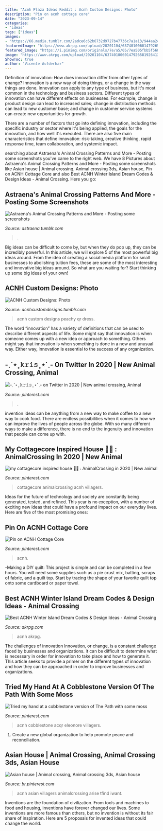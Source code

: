 ```yaml
---
title: "Acnh Plaza Ideas Reddit : Acnh Custom Designs: Photo"
description: "Pin on acnh cottage core"
date: "2023-09-14"
categories:
- "ideas"
tags: ["ideas"]
images:
- "https://66.media.tumblr.com/2adce6c62b6732d9727b47736c7a1a13/944aa2c9bb047937-09/s640x960/19a76cfe62f3ca468c2c734e0affa04bbb4aa580.jpg"
featuredImage: "https://www.akrpg.com/upload/20201104/6374010060147926581926413.jpeg"
featured_image: "https://i.pinimg.com/originals/7e/a5/05/7ea505fbb5f5682973b2d2256e19ff31.jpg"
image: "https://www.akrpg.com/upload/20201104/6374010060147926581926413.jpeg"
ShowToc: true
author: "Vicente Aufderhar"
---
```



Definition of innovation: How does innovation differ from other types of change?
Innovation is a new way of doing things, or a change in the way things are done. Innovation can apply to any type of business, but it's most common in the technology and business sectors.
Different types of innovation can have different effects on businesses. For example, change in product design can lead to increased sales; change in distribution methods can lead to new customer base; and change in customer service systems can create new opportunities for growth.

There are a number of factors that go into defining innovation, including the specific industry or sector where it's being applied, the goals for the innovation, and how well it's executed. There are also five main characteristics that define innovation: risk-taking, creative thinking, rapid response time, team collaboration, and systemic impact.

	

		
searching about Astraena&#039;s Animal Crossing Patterns and More - Posting some screenshots you've came to the right web. We have 8 Pictures about Astraena&#039;s Animal Crossing Patterns and More - Posting some screenshots like Asian house | Animal crossing, Animal crossing 3ds, Asian house, Pin on ACNH Cottage Core and also Best ACNH Winter Island Dream Codes &amp; Design Ideas - Animal Crossing. Here you go:
		
    
## Astraena&#039;s Animal Crossing Patterns And More - Posting Some Screenshots

<img loading=lazy src="https://64.media.tumblr.com/1e76af0570e89e487cd8f5abd7b867c7/33303f7096271792-97/s640x960/58b027d6a53fc0917a8a74eb5e01ca1e046b4148.jpg" onerror="this.onerror=null;this.src='https://tse4.mm.bing.net/th?id=OIP.7yZ13woek0lsS6iLzztSzgHaEK&amp;pid=15.1';" alt="Astraena&#039;s Animal Crossing Patterns and More - Posting some screenshots">

_Source: astraena.tumblr.com_

>. 

	

Big ideas can be difficult to come by, but when they do pop up, they can be incredibly powerful. In this article, we will explore 5 of the most powerful big ideas around. From the idea of creating a social media platform for small businesses to abolishing tuition fees, these are some of the most interesting and innovative big ideas around. So what are you waiting for? Start thinking up some big ideas of your own!

    
## ACNH Custom Designs: Photo

<img loading=lazy src="https://66.media.tumblr.com/2adce6c62b6732d9727b47736c7a1a13/944aa2c9bb047937-09/s640x960/19a76cfe62f3ca468c2c734e0affa04bbb4aa580.jpg" onerror="this.onerror=null;this.src='https://tse3.mm.bing.net/th?id=OIP.THg_Z5mPkOmhyjt6Sl1OSAHaEK&amp;pid=15.1';" alt="ACNH Custom Designs: Photo">

_Source: acnhcustomdesigns.tumblr.com_

>acnh custom designs peachy qr dress. 

	

The word “innovation” has a variety of definitions that can be used to describe different aspects of life. Some might say that innovation is when someone comes up with a new idea or approach to something. Others might say that innovation is when something is done in a new and unusual way. Either way, innovation is essential to the success of any organization.

    
## -ˏˋ⋆ ̥ 𝚔𝚛𝚒𝚜 ̥ ⋆ˊˎ- On Twitter In 2020 | New Animal Crossing, Animal

<img loading=lazy src="https://i.pinimg.com/originals/7e/a5/05/7ea505fbb5f5682973b2d2256e19ff31.jpg" onerror="this.onerror=null;this.src='https://tse3.mm.bing.net/th?id=OIP.0ZP_DR1fBZemzxVInEH7VAHaEK&amp;pid=15.1';" alt="-ˏˋ⋆ ̥ 𝚔𝚛𝚒𝚜 ̥ ⋆ˊˎ- on Twitter in 2020 | New animal crossing, Animal">

_Source: pinterest.com_

>. 

	

invention ideas can be anything from a new way to make coffee to a new way to cook food. There are endless possibilities when it comes to how we can improve the lives of people across the globe. With so many different ways to make a difference, there is no end to the ingenuity and innovation that people can come up with.

    
## My Cottagecore Inspired House 🍃🍄 : AnimalCrossing In 2020 | New Animal

<img loading=lazy src="https://i.pinimg.com/736x/56/5b/9a/565b9ab2e1031d650eb01114e3c8ac2e.jpg" onerror="this.onerror=null;this.src='https://tse4.mm.bing.net/th?id=OIP.dLEsqY3P05axustFK0rynAHaEK&amp;pid=15.1';" alt="my cottagecore inspired house 🍃🍄 : AnimalCrossing in 2020 | New animal">

_Source: pinterest.com_

>cottagecore animalcrossing acnh villagers. 

	

Ideas for the future of technology and society are constantly being generated, tested, and refined. This year is no exception, with a number of exciting new ideas that could have a profound impact on our everyday lives. Here are five of the most promising ones:

    
## Pin On ACNH Cottage Core

<img loading=lazy src="https://i.pinimg.com/736x/59/ea/7d/59ea7d7ec64d838f36410f0314cd90e7.jpg" onerror="this.onerror=null;this.src='https://tse2.mm.bing.net/th?id=OIP._ZO75Cx8PbAsgOSQvEbXBwHaEK&amp;pid=15.1';" alt="Pin on ACNH Cottage Core">

_Source: pinterest.com_

>acnh. 

	

-Making a DIY quilt: This project is simple and can be completed in a few hours. You will need some supplies such as a pie crust mix, batting, scraps of fabric, and a quilt top. Start by tracing the shape of your favorite quilt top onto some cardboard or paper towel.

    
## Best ACNH Winter Island Dream Codes &amp; Design Ideas - Animal Crossing

<img loading=lazy src="https://www.akrpg.com/upload/20201104/6374010060147926581926413.jpeg" onerror="this.onerror=null;this.src='https://tse1.mm.bing.net/th?id=OIP.0_4pVRphrbFsOxlRVLhPMQHaEK&amp;pid=15.1';" alt="Best ACNH Winter Island Dream Codes &amp; Design Ideas - Animal Crossing">

_Source: akrpg.com_

>acnh akrpg. 

	

The challenges of innovation
Innovation, or change, is a constant challenge faced by businesses and organizations. It can be difficult to determine what is necessary in order for innovation to take place and how to generate it. This article seeks to provide a primer on the different types of innovation and how they can be approached in order to improve businesses and organizations.

    
## Tried My Hand At A Cobblestone Version Of The Path With Some Moss

<img loading=lazy src="https://i.pinimg.com/736x/55/76/3f/55763f5d8497741cebb4cc25f2c89e4e.jpg" onerror="this.onerror=null;this.src='https://tse1.mm.bing.net/th?id=OIP.vweZ2MDZqT3YNlFmzuz-gAHaIn&amp;pid=15.1';" alt="Tried my hand at a cobblestone version of The Path with some moss">

_Source: pinterest.com_

>acnh cobblestone acqr eleonore villagers. 

	

1. Create a new global organization to help promote peace and reconciliation.

    
## Asian House | Animal Crossing, Animal Crossing 3ds, Asian House

<img loading=lazy src="https://i.pinimg.com/736x/91/8c/69/918c69e6d9f6a35fdda2fcd860e81063.jpg" onerror="this.onerror=null;this.src='https://tse3.mm.bing.net/th?id=OIP.6hMjzhUAq1UpveDuA_zwQAHaEK&amp;pid=15.1';" alt="Asian house | Animal crossing, Animal crossing 3ds, Asian house">

_Source: br.pinterest.com_

>acnh asian villagers animalcrossing arise tfind iwant. 

	

Inventions are the foundation of civilization. From tools and machines to food and housing, inventions have forever changed our lives. Some inventions are more famous than others, but no invention is without its fair share of inspiration. Here are 5 proposals for invented ideas that could change the world.

